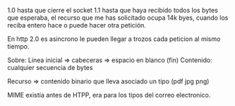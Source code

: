 1.0 hasta que cierre el socket
1.1 hasta que haya recibido todos los bytes que esperaba, el recurso que me has solicitado ocupa 14k byes, cuando los reciba entero hace o puede hacer otra petición.

En http 2.0 es asincrono le pueden llegar a trozos cada peticion al mismo tiempo.


Sobre: Linea inicial => cabeceras => espacio en blanco (fin)
Contenido: cualquier secuencia de bytes

Recurso => contenido binario que lleva asociado un tipo (pdf jpg png)


MIME existía antes de HTPP, era para los tipos del correo electronico.